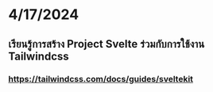 # 4/17/2024

## เรียนรู้การสร้าง Project Svelte ร่วมกับการใช้งาน Tailwindcss
### https://tailwindcss.com/docs/guides/sveltekit
